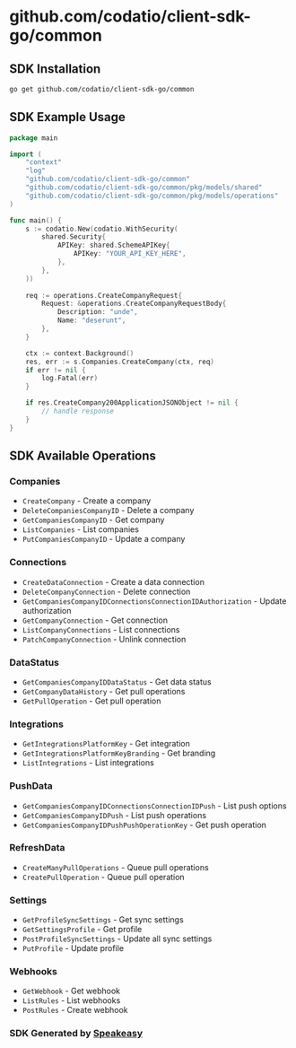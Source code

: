 # github.com/codatio/client-sdk-go/common

<!-- Start SDK Installation -->
## SDK Installation

```bash
go get github.com/codatio/client-sdk-go/common
```
<!-- End SDK Installation -->

## SDK Example Usage
<!-- Start SDK Example Usage -->
```go
package main

import (
    "context"
    "log"
    "github.com/codatio/client-sdk-go/common"
    "github.com/codatio/client-sdk-go/common/pkg/models/shared"
    "github.com/codatio/client-sdk-go/common/pkg/models/operations"
)

func main() {
    s := codatio.New(codatio.WithSecurity(
        shared.Security{
            APIKey: shared.SchemeAPIKey{
                APIKey: "YOUR_API_KEY_HERE",
            },
        },
    ))
    
    req := operations.CreateCompanyRequest{
        Request: &operations.CreateCompanyRequestBody{
            Description: "unde",
            Name: "deserunt",
        },
    }

    ctx := context.Background()
    res, err := s.Companies.CreateCompany(ctx, req)
    if err != nil {
        log.Fatal(err)
    }

    if res.CreateCompany200ApplicationJSONObject != nil {
        // handle response
    }
}
```
<!-- End SDK Example Usage -->

<!-- Start SDK Available Operations -->
## SDK Available Operations


### Companies

* `CreateCompany` - Create a company
* `DeleteCompaniesCompanyID` - Delete a company
* `GetCompaniesCompanyID` - Get company
* `ListCompanies` - List companies
* `PutCompaniesCompanyID` - Update a company

### Connections

* `CreateDataConnection` - Create a data connection
* `DeleteCompanyConnection` - Delete connection
* `GetCompaniesCompanyIDConnectionsConnectionIDAuthorization` - Update authorization
* `GetCompanyConnection` - Get connection
* `ListCompanyConnections` - List connections
* `PatchCompanyConnection` - Unlink connection

### DataStatus

* `GetCompaniesCompanyIDDataStatus` - Get data status
* `GetCompanyDataHistory` - Get pull operations
* `GetPullOperation` - Get pull operation

### Integrations

* `GetIntegrationsPlatformKey` - Get integration
* `GetIntegrationsPlatformKeyBranding` - Get branding
* `ListIntegrations` - List integrations

### PushData

* `GetCompaniesCompanyIDConnectionsConnectionIDPush` - List push options
* `GetCompaniesCompanyIDPush` - List push operations
* `GetCompaniesCompanyIDPushPushOperationKey` - Get push operation

### RefreshData

* `CreateManyPullOperations` - Queue pull operations
* `CreatePullOperation` - Queue pull operation

### Settings

* `GetProfileSyncSettings` - Get sync settings
* `GetSettingsProfile` - Get profile
* `PostProfileSyncSettings` - Update all sync settings
* `PutProfile` - Update profile

### Webhooks

* `GetWebhook` - Get webhook
* `ListRules` - List webhooks
* `PostRules` - Create webhook
<!-- End SDK Available Operations -->

### SDK Generated by [Speakeasy](https://docs.speakeasyapi.dev/docs/using-speakeasy/client-sdks)
